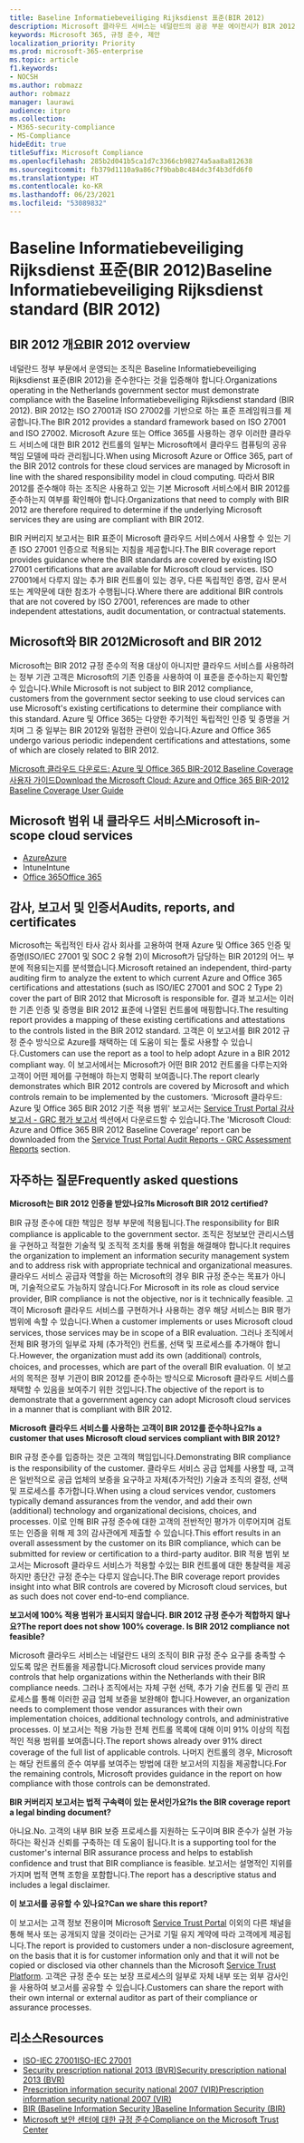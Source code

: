 ```yaml
---
title: Baseline Informatiebeveiliging Rijksdienst 표준(BIR 2012)
description: Microsoft 클라우드 서비스는 네덜란드의 공공 부문 에이전시가 BIR 2012 표준을 준수하는 데 도움을 줍니다.
keywords: Microsoft 365, 규정 준수, 제안
localization_priority: Priority
ms.prod: microsoft-365-enterprise
ms.topic: article
f1.keywords:
- NOCSH
ms.author: robmazz
author: robmazz
manager: laurawi
audience: itpro
ms.collection:
- M365-security-compliance
- MS-Compliance
hideEdit: true
titleSuffix: Microsoft Compliance
ms.openlocfilehash: 285b2d041b5ca1d7c3366cb98274a5aa8a812638
ms.sourcegitcommit: fb379d1110a9a86c7f9bab8c484dc3f4b3dfd6f0
ms.translationtype: HT
ms.contentlocale: ko-KR
ms.lasthandoff: 06/23/2021
ms.locfileid: "53089832"
---
```

# <a name="baseline-informatiebeveiliging-rijksdienst-standard-bir-2012"></a><span data-ttu-id="73c0f-104">Baseline Informatiebeveiliging Rijksdienst 표준(BIR 2012)</span><span class="sxs-lookup"><span data-stu-id="73c0f-104">Baseline Informatiebeveiliging Rijksdienst standard (BIR 2012)</span></span>

## <a name="bir-2012-overview"></a><span data-ttu-id="73c0f-105">BIR 2012 개요</span><span class="sxs-lookup"><span data-stu-id="73c0f-105">BIR 2012 overview</span></span>

<span data-ttu-id="73c0f-106">네덜란드 정부 부문에서 운영되는 조직은 Baseline Informatiebeveiliging Rijksdienst 표준(BIR 2012)을 준수한다는 것을 입증해야 합니다.</span><span class="sxs-lookup"><span data-stu-id="73c0f-106">Organizations operating in the Netherlands government sector must demonstrate compliance with the Baseline Informatiebeveiliging Rijksdienst standard (BIR 2012).</span></span> <span data-ttu-id="73c0f-107">BIR 2012는 ISO 27001과 ISO 27002를 기반으로 하는 표준 프레임워크를 제공합니다.</span><span class="sxs-lookup"><span data-stu-id="73c0f-107">The BIR 2012 provides a standard framework based on ISO 27001 and ISO 27002.</span></span> <span data-ttu-id="73c0f-108">Microsoft Azure 또는 Office 365를 사용하는 경우 이러한 클라우드 서비스에 대한 BIR 2012 컨트롤의 일부는 Microsoft에서 클라우드 컴퓨팅의 공유 책임 모델에 따라 관리됩니다.</span><span class="sxs-lookup"><span data-stu-id="73c0f-108">When using Microsoft Azure or Office 365, part of the BIR 2012 controls for these cloud services are managed by Microsoft in line with the shared responsibility model in cloud computing.</span></span> <span data-ttu-id="73c0f-109">따라서 BIR 2012를 준수해야 하는 조직은 사용하고 있는 기본 Microsoft 서비스에서 BIR 2012를 준수하는지 여부를 확인해야 합니다.</span><span class="sxs-lookup"><span data-stu-id="73c0f-109">Organizations that need to comply with BIR 2012 are therefore required to determine if the underlying Microsoft services they are using are compliant with BIR 2012.</span></span>

<span data-ttu-id="73c0f-110">BIR 커버리지 보고서는 BIR 표준이 Microsoft 클라우드 서비스에서 사용할 수 있는 기존 ISO 27001 인증으로 적용되는 지침을 제공합니다.</span><span class="sxs-lookup"><span data-stu-id="73c0f-110">The BIR coverage report provides guidance where the BIR standards are covered by existing ISO 27001 certifications that are available for Microsoft cloud services.</span></span> <span data-ttu-id="73c0f-111">ISO 27001에서 다루지 않는 추가 BIR 컨트롤이 있는 경우, 다른 독립적인 증명, 감사 문서 또는 계약문에 대한 참조가 수행됩니다.</span><span class="sxs-lookup"><span data-stu-id="73c0f-111">Where there are additional BIR controls that are not covered by ISO 27001, references are made to other independent attestations, audit documentation, or contractual statements.</span></span>

## <a name="microsoft-and-bir-2012"></a><span data-ttu-id="73c0f-112">Microsoft와 BIR 2012</span><span class="sxs-lookup"><span data-stu-id="73c0f-112">Microsoft and BIR 2012</span></span>

<span data-ttu-id="73c0f-113">Microsoft는 BIR 2012 규정 준수의 적용 대상이 아니지만 클라우드 서비스를 사용하려는 정부 기관 고객은 Microsoft의 기존 인증을 사용하여 이 표준을 준수하는지 확인할 수 있습니다.</span><span class="sxs-lookup"><span data-stu-id="73c0f-113">While Microsoft is not subject to BIR 2012 compliance, customers from the government sector seeking to use cloud services can use Microsoft's existing certifications to determine their compliance with this standard.</span></span> <span data-ttu-id="73c0f-114">Azure 및 Office 365는 다양한 주기적인 독립적인 인증 및 증명을 거치며 그 중 일부는 BIR 2012와 밀접한 관련이 있습니다.</span><span class="sxs-lookup"><span data-stu-id="73c0f-114">Azure and Office 365 undergo various periodic independent certifications and attestations, some of which are closely related to BIR 2012.</span></span>

[<span data-ttu-id="73c0f-115">Microsoft 클라우드 다운로드: Azure 및 Office 365 BIR-2012 Baseline Coverage 사용자 가이드</span><span class="sxs-lookup"><span data-stu-id="73c0f-115">Download the Microsoft Cloud: Azure and Office 365 BIR-2012 Baseline Coverage User Guide</span></span>](https://go.microsoft.com/fwlink/p/?linkid=2099461)

## <a name="microsoft-in-scope-cloud-services"></a><span data-ttu-id="73c0f-116">Microsoft 범위 내 클라우드 서비스</span><span class="sxs-lookup"><span data-stu-id="73c0f-116">Microsoft in-scope cloud services</span></span>

- [<span data-ttu-id="73c0f-117">Azure</span><span class="sxs-lookup"><span data-stu-id="73c0f-117">Azure</span></span>](https://aka.ms/AzureCompliance)
- <span data-ttu-id="73c0f-118">Intune</span><span class="sxs-lookup"><span data-stu-id="73c0f-118">Intune</span></span>
- [<span data-ttu-id="73c0f-119">Office 365</span><span class="sxs-lookup"><span data-stu-id="73c0f-119">Office 365</span></span>](https://go.microsoft.com/fwlink/p/?LinkID=2077751)

## <a name="audits-reports-and-certificates"></a><span data-ttu-id="73c0f-120">감사, 보고서 및 인증서</span><span class="sxs-lookup"><span data-stu-id="73c0f-120">Audits, reports, and certificates</span></span>

<span data-ttu-id="73c0f-121">Microsoft는 독립적인 타사 감사 회사를 고용하여 현재 Azure 및 Office 365 인증 및 증명(ISO/IEC 27001 및 SOC 2 유형 2)이 Microsoft가 담당하는 BIR 2012의 어느 부분에 적용되는지를 분석했습니다.</span><span class="sxs-lookup"><span data-stu-id="73c0f-121">Microsoft retained an independent, third-party auditing firm to analyze the extent to which current Azure and Office 365 certifications and attestations (such as ISO/IEC 27001 and SOC 2 Type 2) cover the part of BIR 2012 that Microsoft is responsible for.</span></span> <span data-ttu-id="73c0f-122">결과 보고서는 이러한 기존 인증 및 증명을 BIR 2012 표준에 나열된 컨트롤에 매핑합니다.</span><span class="sxs-lookup"><span data-stu-id="73c0f-122">The resulting report provides a mapping of these existing certifications and attestations to the controls listed in the BIR 2012 standard.</span></span> <span data-ttu-id="73c0f-123">고객은 이 보고서를 BIR 2012 규정 준수 방식으로 Azure를 채택하는 데 도움이 되는 툴로 사용할 수 있습니다.</span><span class="sxs-lookup"><span data-stu-id="73c0f-123">Customers can use the report as a tool to help adopt Azure in a BIR 2012 compliant way.</span></span> <span data-ttu-id="73c0f-124">이 보고서에서는 Microsoft가 어떤 BIR 2012 컨트롤을 다루는지와 고객이 어떤 제어를 구현해야 하는지 명확히 보여줍니다.</span><span class="sxs-lookup"><span data-stu-id="73c0f-124">The report clearly demonstrates which BIR 2012 controls are covered by Microsoft and which controls remain to be implemented by the customers.</span></span> <span data-ttu-id="73c0f-125">'Microsoft 클라우드: Azure 및 Office 365 BIR 2012 기준 적용 범위' 보고서는 [Service Trust Portal 감사 보고서 - GRC 평가 보고서](https://servicetrust.microsoft.com/ViewPage/MSComplianceGuideV3) 섹션에서 다운로드할 수 있습니다.</span><span class="sxs-lookup"><span data-stu-id="73c0f-125">The 'Microsoft Cloud: Azure and Office 365 BIR 2012 Baseline Coverage' report can be downloaded from the [Service Trust Portal Audit Reports - GRC Assessment Reports](https://servicetrust.microsoft.com/ViewPage/MSComplianceGuideV3) section.</span></span>

## <a name="frequently-asked-questions"></a><span data-ttu-id="73c0f-126">자주하는 질문</span><span class="sxs-lookup"><span data-stu-id="73c0f-126">Frequently asked questions</span></span>

<span data-ttu-id="73c0f-127">**Microsoft는 BIR 2012 인증을 받았나요?**</span><span class="sxs-lookup"><span data-stu-id="73c0f-127">**Is Microsoft BIR 2012 certified?**</span></span>

<span data-ttu-id="73c0f-128">BIR 규정 준수에 대한 책임은 정부 부문에 적용됩니다.</span><span class="sxs-lookup"><span data-stu-id="73c0f-128">The responsibility for BIR compliance is applicable to the government sector.</span></span> <span data-ttu-id="73c0f-129">조직은 정보보안 관리시스템을 구현하고 적절한 기술적 및 조직적 조치를 통해 위험을 해결해야 합니다.</span><span class="sxs-lookup"><span data-stu-id="73c0f-129">It requires the organization to implement an information security management system and to address risk with appropriate technical and organizational measures.</span></span> <span data-ttu-id="73c0f-130">클라우드 서비스 공급자 역할을 하는 Microsoft의 경우 BIR 규정 준수는 목표가 아니며, 기술적으로도 가능하지 않습니다.</span><span class="sxs-lookup"><span data-stu-id="73c0f-130">For Microsoft in its role as cloud service provider, BIR compliance is not the objective, nor is it technically feasible.</span></span> <span data-ttu-id="73c0f-131">고객이 Microsoft 클라우드 서비스를 구현하거나 사용하는 경우 해당 서비스는 BIR 평가 범위에 속할 수 있습니다.</span><span class="sxs-lookup"><span data-stu-id="73c0f-131">When a customer implements or uses Microsoft cloud services, those services may be in scope of a BIR evaluation.</span></span> <span data-ttu-id="73c0f-132">그러나 조직에서 전체 BIR 평가의 일부로 자체 (추가적인) 컨트롤, 선택 및 프로세스를 추가해야 합니다.</span><span class="sxs-lookup"><span data-stu-id="73c0f-132">However, the organization must add its own (additional) controls, choices, and processes, which are part of the overall BIR evaluation.</span></span> <span data-ttu-id="73c0f-133">이 보고서의 목적은 정부 기관이 BIR 2012를 준수하는 방식으로 Microsoft 클라우드 서비스를 채택할 수 있음을 보여주기 위한 것입니다.</span><span class="sxs-lookup"><span data-stu-id="73c0f-133">The objective of the report is to demonstrate that a government agency can adopt Microsoft cloud services in a manner that is compliant with BIR 2012.</span></span>

<span data-ttu-id="73c0f-134">**Microsoft 클라우드 서비스를 사용하는 고객이 BIR 2012를 준수하나요?**</span><span class="sxs-lookup"><span data-stu-id="73c0f-134">**Is a customer that uses Microsoft cloud services compliant with BIR 2012?**</span></span>

<span data-ttu-id="73c0f-135">BIR 규정 준수를 입증하는 것은 고객의 책임입니다.</span><span class="sxs-lookup"><span data-stu-id="73c0f-135">Demonstrating BIR compliance is the responsibility of the customer.</span></span> <span data-ttu-id="73c0f-136">클라우드 서비스 공급 업체를 사용할 때, 고객은 일반적으로 공급 업체의 보증을 요구하고 자체(추가적인) 기술과 조직의 결정, 선택 및 프로세스를 추가합니다.</span><span class="sxs-lookup"><span data-stu-id="73c0f-136">When using a cloud services vendor, customers typically demand assurances from the vendor, and add their own (additional) technology and organizational decisions, choices, and processes.</span></span> <span data-ttu-id="73c0f-137">이로 인해 BIR 규정 준수에 대한 고객의 전반적인 평가가 이루어지며 검토 또는 인증을 위해 제 3의 감사관에게 제출할 수 있습니다.</span><span class="sxs-lookup"><span data-stu-id="73c0f-137">This effort results in an overall assessment by the customer on its BIR compliance, which can be submitted for review or certification to a third-party auditor.</span></span> <span data-ttu-id="73c0f-138">BIR 적용 범위 보고서는 Microsoft 클라우드 서비스가 적용할 수있는 BIR 컨트롤에 대한 통찰력을 제공하지만 종단간 규정 준수는 다루지 않습니다.</span><span class="sxs-lookup"><span data-stu-id="73c0f-138">The BIR coverage report provides insight into what BIR controls are covered by Microsoft cloud services, but as such does not cover end-to-end compliance.</span></span>

<span data-ttu-id="73c0f-139">**보고서에 100% 적용 범위가 표시되지 않습니다. BIR 2012 규정 준수가 적합하지 않나요?**</span><span class="sxs-lookup"><span data-stu-id="73c0f-139">**The report does not show 100% coverage. Is BIR 2012 compliance not feasible?**</span></span>

<span data-ttu-id="73c0f-140">Microsoft 클라우드 서비스는 네덜란드 내의 조직이 BIR 규정 준수 요구를 충족할 수 있도록 많은 컨트롤을 제공합니다.</span><span class="sxs-lookup"><span data-stu-id="73c0f-140">Microsoft cloud services provide many controls that help organizations within the Netherlands with their BIR compliance needs.</span></span> <span data-ttu-id="73c0f-141">그러나 조직에서는 자체 구현 선택, 추가 기술 컨트롤 및 관리 프로세스를 통해 이러한 공급 업체 보증을 보완해야 합니다.</span><span class="sxs-lookup"><span data-stu-id="73c0f-141">However, an organization needs to complement those vendor assurances with their own implementation choices, additional technology controls, and administrative processes.</span></span> <span data-ttu-id="73c0f-142">이 보고서는 적용 가능한 전체 컨트롤 목록에 대해 이미 91% 이상의 직접적인 적용 범위를 보여줍니다.</span><span class="sxs-lookup"><span data-stu-id="73c0f-142">The report shows already over 91% direct coverage of the full list of applicable controls.</span></span> <span data-ttu-id="73c0f-143">나머지 컨트롤의 경우, Microsoft는 해당 컨트롤의 준수 여부를 보여주는 방법에 대한 보고서의 지침을 제공합니다.</span><span class="sxs-lookup"><span data-stu-id="73c0f-143">For the remaining controls, Microsoft provides guidance in the report on how compliance with those controls can be demonstrated.</span></span>

<span data-ttu-id="73c0f-144">**BIR 커버리지 보고서는 법적 구속력이 있는 문서인가요?**</span><span class="sxs-lookup"><span data-stu-id="73c0f-144">**Is the BIR coverage report a legal binding document?**</span></span>

<span data-ttu-id="73c0f-145">아니요.</span><span class="sxs-lookup"><span data-stu-id="73c0f-145">No.</span></span> <span data-ttu-id="73c0f-146">고객의 내부 BIR 보증 프로세스를 지원하는 도구이며 BIR 준수가 실현 가능하다는 확신과 신뢰를 구축하는 데 도움이 됩니다.</span><span class="sxs-lookup"><span data-stu-id="73c0f-146">It is a supporting tool for the customer's internal BIR assurance process and helps to establish confidence and trust that BIR compliance is feasible.</span></span> <span data-ttu-id="73c0f-147">보고서는 설명적인 지위를 가지며 법적 면책 조항을 포함합니다.</span><span class="sxs-lookup"><span data-stu-id="73c0f-147">The report has a descriptive status and includes a legal disclaimer.</span></span>

<span data-ttu-id="73c0f-148">**이 보고서를 공유할 수 있나요?**</span><span class="sxs-lookup"><span data-stu-id="73c0f-148">**Can we share this report?**</span></span>

<span data-ttu-id="73c0f-149">이 보고서는 고객 정보 전용이며 Microsoft [Service Trust Portal](https://www.microsoft.com/TrustCenter/STP/default.aspx) 이외의 다른 채널을 통해 복사 또는 공개되지 않을 것이라는 근거로 기밀 유지 계약에 따라 고객에게 제공됩니다.</span><span class="sxs-lookup"><span data-stu-id="73c0f-149">The report is provided to customers under a non-disclosure agreement, on the basis that it is for customer information only and that it will not be copied or disclosed via other channels than the Microsoft [Service Trust Platform](https://www.microsoft.com/TrustCenter/STP/default.aspx).</span></span> <span data-ttu-id="73c0f-150">고객은 규정 준수 또는 보장 프로세스의 일부로 자체 내부 또는 외부 감사인을 사용하여 보고서를 공유할 수 있습니다.</span><span class="sxs-lookup"><span data-stu-id="73c0f-150">Customers can share the report with their own internal or external auditor as part of their compliance or assurance processes.</span></span>

## <a name="resources"></a><span data-ttu-id="73c0f-151">리소스</span><span class="sxs-lookup"><span data-stu-id="73c0f-151">Resources</span></span>

- [<span data-ttu-id="73c0f-152">ISO-IEC 27001</span><span class="sxs-lookup"><span data-stu-id="73c0f-152">ISO-IEC 27001</span></span>](offering-iso-27001.md)
- [<span data-ttu-id="73c0f-153">Security prescription national 2013 (BVR)</span><span class="sxs-lookup"><span data-stu-id="73c0f-153">Security prescription national 2013 (BVR)</span></span>](https://wetten.overheid.nl/BWBR0033512/2013-06-01)
- [<span data-ttu-id="73c0f-154">Prescription information security national 2007 (VIR)</span><span class="sxs-lookup"><span data-stu-id="73c0f-154">Prescription information security national 2007 (VIR)</span></span>](https://wetten.overheid.nl/BWBR0022141/2007-07-01)
- [<span data-ttu-id="73c0f-155">BIR (Baseline Information Security )</span><span class="sxs-lookup"><span data-stu-id="73c0f-155">Baseline Information Security (BIR)</span></span>](https://www.earonline.nl/index.php/BIR_2012)
- [<span data-ttu-id="73c0f-156">Microsoft 보안 센터에 대한 규정 준수</span><span class="sxs-lookup"><span data-stu-id="73c0f-156">Compliance on the Microsoft Trust Center</span></span>](https://www.microsoft.com/trust-center/compliance/compliance-overview)

